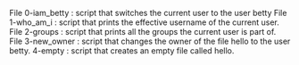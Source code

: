 File 0-iam_betty : script that switches the current user to the user betty
File 1-who_am_i :  script that prints the effective username of the current user.
File 2-groups : script that prints all the groups the current user is part of.
File 3-new_owner : script that changes the owner of the file hello to the user betty.
4-empty : script that creates an empty file called hello.
